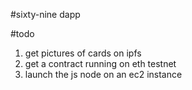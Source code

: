 #sixty-nine dapp


#todo
1. get pictures of cards on ipfs
2. get a contract running on eth testnet
3. launch the js node on an ec2 instance
